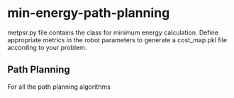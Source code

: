 # min-energy-path-planning

metpsr.py file contains the class for minimum energy calculation. Define appropriate metrics in the robot parameters to generate a cost_map.pkl file according to your problem. 

## Path Planning
For all the path planning algorithms 
